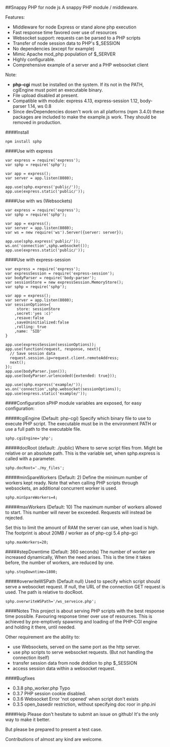 ##Snappy PHP for node js
A snappy PHP module / middleware. 

Features:
* Middleware for node Express or stand alone php execution
* Fast response time favored over use of resources
* Websocket support: requests can be parsed to a PHP scripts
* Transfer of node session data to PHP's $_SESSION
* No dependencies (except for example)
* Mimic Apache mod_php population of $_SERVER
* Highly configurable.
* Comprehensive example of a server and a PHP websocket client

Note:
* **php-cgi** must be installed on the system. If its not in the PATH, cgiEngine must point an executable binary. 
* File upload disabled at present.
* Compatible with module: express 4.13, express-session 1.12, body-parser 1.14, ws 0.8
* Since devDependencies dosen't work on all platforms (npm 3.4.0) these packages are included to make the example.js work. They should be removed in production.

####Install

    npm install sphp

####Use with express

    var express = require('express');
    var sphp = require('sphp');
    
    var app = express();
    var server = app.listen(8080);
    
    app.use(sphp.express('public/'));
    app.use(express.static('public/'));

####Use with ws (Websockets)

    var express = require('express');
    var sphp = require('sphp');
    
    var app = express();
    var server = app.listen(8080);
    var ws = new require('ws').Server({server: server});
    
    app.use(sphp.express('public/'));
    ws.on('connection',sphp.websocket());
    app.use(express.static('public/'));
    
####Use with express-session

    var express = require('express');
    var expressSession = require('express-session');
    var bodyParser = require('body-parser');
    var sessionStore = new expressSession.MemoryStore();
    var sphp = require('sphp');
    
    var app = express();
    var server = app.listen(8080);
    var sessionOptions={
         store: sessionStore
        ,secret:'yes :c)'
        ,resave:false
        ,saveUninitialized:false
        ,rolling: true
        ,name: 'SID'
    }

    app.use(expressSession(sessionOptions));
    app.use(function(request, response, next){ 
      // Save session data
      request.session.ip=request.client.remoteAddress;
      next();
    });
    app.use(bodyParser.json());      
    app.use(bodyParser.urlencoded({extended: true}));

    app.use(sphp.express('example/'));
    ws.on('connection',sphp.websocket(sessionOptions));
    app.use(express.static('example/'));

####Configuration
sPHP module variables are exposed, for easy configuration:

#####cgiEngine (Default: php-cgi)
Specify which binary file to use to execute PHP script. The executable must be in the environment PATH or use a full path to the executable file.

    sphp.cgiEngine='php';

#####docRoot (default: ./public)
Where to serve script files from. Might be relative or an absolute path. This is the variable set, when sphp.express is called with a parameter.

    sphp.docRoot='./my_files';

#####minSpareWorkers (Default: 2)
Define the minimum number of workers kept ready. 
Note that when calling PHP scripts through websockets, an additional concurrent worker is used. 


    sphp.minSpareWorkers=4;

#####maxWorkers (Default: 10)
The maximum number of workers allowed to start. This number will never be exceeded. Requests will instead be rejected.

Set this to limit the amount of RAM the server can use, when load is high. The footprint is about 20MB / worker as of php-cgi 5.4 php-gci

    sphp.maxWorkers=20;

#####stepDowntime (Default: 360 seconds)
The number of worker are increased dynamically, When the need arises. This is the time it takes before, the number of workers, are reduced by one.

    sphp.stepDowntime=1800;

#####overwriteWSPath (Default null)
Used to specify which script should serve a websocket request.
If null, the URL of the connection GET request is used.
The path is relative to docRoot.

    sphp.overwriteWSPath='/ws_serveice.php';


####Notes
This project is about serving PHP scripts with the best response time possible. Favouring response timer over use of resources. This is achieved by pre-emptively spawning and loading of the PHP-CGI engine and holding it there, until needed.

Other requirement are the ability to:
* use Websockets, served on the same port as the http server.
* use php scripts to serve websocket requests. (But not handling the connection itself)
* transfer session data from node drddion to php $_SESSION
* access session data within a websocket request.

####Bugfixes
* 0.3.8  php_worker.php Typo
* 0.3.7  PHP session cookie disabled.
* 0.3.6  Websocket Error 'not opened' when script don't exists
* 0.3.5  open_basedir restriction, without specifying doc roor in php.ini

####Help
Please don't hesitate to submit an issue on github! It's the only way to make it better. 

But please be prepared to present a test case.

Contributions of almost any kind are welcome. 






